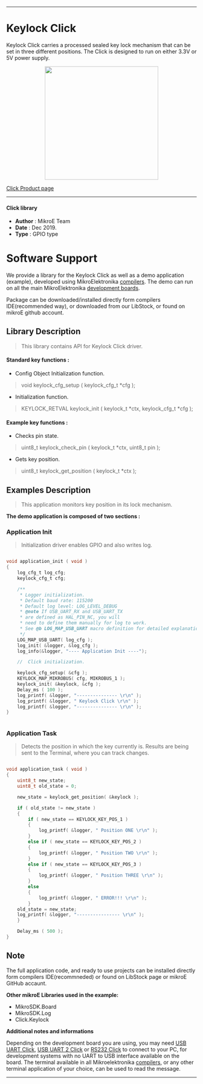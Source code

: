 
---
# Keylock Click

Keylock Click carries a processed sealed key lock mechanism that can be set in three different positions. The Click is designed to run on either 3.3V or 5V power supply. 

<p align="center">
  <img src="https://download.mikroe.com/images/click_for_ide/keylock_click.png" height=300px>
</p>

[Click Product page](https://www.mikroe.com/keylock-click)

---


#### Click library 

- **Author**        : MikroE Team
- **Date**          : Dec 2019.
- **Type**          : GPIO type


# Software Support

We provide a library for the Keylock Click 
as well as a demo application (example), developed using MikroElektronika 
[compilers](https://shop.mikroe.com/compilers). 
The demo can run on all the main MikroElektronika [development boards](https://shop.mikroe.com/development-boards).

Package can be downloaded/installed directly form compilers IDE(recommended way), or downloaded from our LibStock, or found on mikroE github account. 

## Library Description

> This library contains API for Keylock Click driver.

#### Standard key functions :

- Config Object Initialization function.
> void keylock_cfg_setup ( keylock_cfg_t *cfg ); 
 
- Initialization function.
> KEYLOCK_RETVAL keylock_init ( keylock_t *ctx, keylock_cfg_t *cfg );

#### Example key functions :

- Checks pin state.
> uint8_t keylock_check_pin ( keylock_t *ctx, uint8_t pin );
 
- Gets key position.
> uint8_t keylock_get_position ( keylock_t *ctx );

## Examples Description

> This application monitors key position in its lock mechanism.

**The demo application is composed of two sections :**

### Application Init 

> Initialization driver enables GPIO and also writes log.

```c

void application_init ( void )
{
    log_cfg_t log_cfg;
    keylock_cfg_t cfg;

    /** 
     * Logger initialization.
     * Default baud rate: 115200
     * Default log level: LOG_LEVEL_DEBUG
     * @note If USB_UART_RX and USB_UART_TX 
     * are defined as HAL_PIN_NC, you will 
     * need to define them manually for log to work. 
     * See @b LOG_MAP_USB_UART macro definition for detailed explanation.
     */
    LOG_MAP_USB_UART( log_cfg );
    log_init( &logger, &log_cfg );
    log_info(&logger, "---- Application Init ----");

    //  Click initialization.

    keylock_cfg_setup( &cfg );
    KEYLOCK_MAP_MIKROBUS( cfg, MIKROBUS_1 );
    keylock_init( &keylock, &cfg );
    Delay_ms ( 100 );
    log_printf( &logger, "--------------- \r\n" );
    log_printf( &logger, " Keylock Click \r\n" );
    log_printf( &logger, "--------------- \r\n" );
}
  
```

### Application Task

> Detects the position in which the key currently is.
  Results are being sent to the Terminal, where you can track changes.

```c

void application_task ( void )
{
    uint8_t new_state;
    uint8_t old_state = 0;

    new_state = keylock_get_position( &keylock );

    if ( old_state != new_state )
    {
        if ( new_state == KEYLOCK_KEY_POS_1 )
        {
            log_printf( &logger, " Position ONE \r\n" );
        }
        else if ( new_state == KEYLOCK_KEY_POS_2 )
        {
            log_printf( &logger, " Position TWO \r\n" );
        }
        else if ( new_state == KEYLOCK_KEY_POS_3 )
        {
            log_printf( &logger, " Position THREE \r\n" );
        }
        else
        {
            log_printf( &logger, " ERROR!!! \r\n" );
        }
    old_state = new_state;
    log_printf( &logger, "---------------- \r\n" );
    }

    Delay_ms ( 500 );
}  

```

## Note

The full application code, and ready to use projects can be  installed directly form compilers IDE(recommneded) or found on LibStock page or mikroE GitHub accaunt.

**Other mikroE Libraries used in the example:** 

- MikroSDK.Board
- MikroSDK.Log
- Click.Keylock

**Additional notes and informations**

Depending on the development board you are using, you may need 
[USB UART Click](https://shop.mikroe.com/usb-uart-click), 
[USB UART 2 Click](https://shop.mikroe.com/usb-uart-2-click) or 
[RS232 Click](https://shop.mikroe.com/rs232-click) to connect to your PC, for 
development systems with no UART to USB interface available on the board. The 
terminal available in all Mikroelektronika 
[compilers](https://shop.mikroe.com/compilers), or any other terminal application 
of your choice, can be used to read the message.


---
